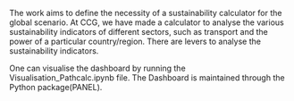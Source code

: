The work aims to define the necessity of a sustainability calculator for the global scenario.
At CCG, we have made a calculator to analyse the various sustainability indicators of different sectors, such as transport and  the power of a particular country/region.
There are levers to analyse the sustainability indicators.

One can visualise the dashboard by running the Visualisation_Pathcalc.ipynb file. The Dashboard is maintained through the Python package(PANEL).
